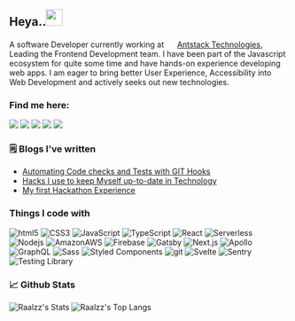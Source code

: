 <h2>Heya..<img src="https://raw.githubusercontent.com/iampavangandhi/iampavangandhi/master/gifs/Hi.gif" width="30"/></h2>

A software Developer currently working at <img height="16" width="16" src='http://www.google.com/s2/favicons?domain=www.antstack.io'/>
[Antstack Technologies](https://antstack.io), Leading the Frontend Development team. I have been part of the Javascript ecosystem for quite some time and have hands-on experience developing web apps. I am eager to bring better User Experience, Accessibility into Web Development and actively seeks out new technologies.


### Find me here:
<p>
  <a href="mailto:hi@raalzz.com?subject=[GitHub]%20Contact&body=Hello,"><img src="https://img.shields.io/badge/e‑mail-D14836.svg?style=for-the-badge&logo=GMail&logoColor=white"/></a>
  <a href="https://twitter.com/raalzz"><img src="https://img.shields.io/badge/twitter-1DA1F2.svg?style=for-the-badge&logo=twitter&logoColor=white"/></a>
  <a href="https://github.com/raalzz"><img src="https://img.shields.io/badge/github-181717.svg?style=for-the-badge&logo=github&logoColor=white"/></a>
  <a href="https://polywork.com/raalzz"><img src="https://img.shields.io/badge/polywork-543DE0.svg?style=for-the-badge&logo=polywork&logoColor=white"/></a>
  <a href="https://www.linkedin.com/in/raalzz"><img src="https://img.shields.io/badge/linkedin-0077B5.svg?style=for-the-badge&logo=linkedin&logoColor=white" /></a>
</p>

### 🗒 Blogs I've written
- [Automating Code checks and Tests with GIT Hooks](https://www.antstack.io/blog/adding-git-hooks-to-your-project/)
- [Hacks I use to keep Myself up-to-date in Technology](https://raalzz.com/hacks-i-use-to-keep-myself-up-to-date-in-technolog/)
- [My first Hackathon Experience](https://raalzz.com/my-first-hackathon-experience/)

### Things I code with
<p>
  <img alt="html5" src="https://img.shields.io/badge/-HTML5-E34F26?style=flat-square&logo=html5&logoColor=white" />
  <img alt="CSS3" src="https://img.shields.io/badge/-CSS3-1572B6?style=flat-square&logo=CSS3&logoColor=white" />
  <img alt="JavaScript" src="https://img.shields.io/badge/-JavaScript-F7DF1E?style=flat-square&logo=JavaScript&logoColor=black" />
  <img alt="TypeScript" src="https://img.shields.io/badge/-TypeScript-007ACC?style=flat-square&logo=typescript&logoColor=white" />
  <img alt="React" src="https://img.shields.io/badge/-React-45b8d8?style=flat-square&logo=react&logoColor=white" />
  <img alt="Serverless" src="https://img.shields.io/badge/-Serverless-FD5750?style=flat-square&logo=Serverless&logoColor=white" />
  <img alt="Nodejs" src="https://img.shields.io/badge/-Nodejs-43853d?style=flat-square&logo=Node.js&logoColor=white" />
  <img alt="AmazonAWS" src="https://img.shields.io/badge/-Amazon-232F3E?style=flat-square&logo=AmazonAWS&logoColor=white" />
  <img alt="Firebase" src="https://img.shields.io/badge/-Firebase-FFCA28?style=flat-square&logo=Firebase&logoColor=black" />
  <img alt="Gatsby" src="https://img.shields.io/badge/-Gatsby-663399?style=flat-square&logo=Gatsby&logoColor=white" />
  <img alt="Next.js" src="https://img.shields.io/badge/-Next.js-000000?style=flat-square&logo=Next.js&logoColor=white" />
  <img alt="Apollo" src="https://img.shields.io/badge/-Apollo%20GraphQL-311C87?style=flat-square&logo=apollo-graphql&logoColor=white" />
  <img alt="GraphQL" src="https://img.shields.io/badge/-GraphQL-E10098?style=flat-square&logo=graphql&logoColor=white" />
  <img alt="Sass" src="https://img.shields.io/badge/-Sass-CC6699?style=flat-square&logo=sass&logoColor=white" />
  <img alt="Styled Components" src="https://img.shields.io/badge/-Styled_Components-db7092?style=flat-square&logo=styled-components&logoColor=white" />
  <img alt="git" src="https://img.shields.io/badge/-Git-F05032?style=flat-square&logo=git&logoColor=white" />
  <img alt="Svelte" src="https://img.shields.io/badge/-Svelte-FF3E00?style=flat-square&logo=Svelte&logoColor=white" />
  <img alt="Sentry" src="https://img.shields.io/badge/-Sentry-362D59?style=flat-square&logo=Sentry&logoColor=white" />
  <img alt="Testing Library" src="https://img.shields.io/badge/-Testing Library-E33332?style=flat-square&logo=Testing Library&logoColor=white" />
</p>

### 📈 Github Stats 

![Raalzz's Stats](https://github-readme-stats.vercel.app/api?username=Raalzz&count_private=true&hide_border=true&show_icons=true&hide_title=true&theme=radical)
![Raalzz's Top Langs](https://github-readme-stats.vercel.app/api/top-langs/?username=Raalzz&layout=compact&hide=php&hide_border=true&theme=radical)

<!-- https://open.spotify.com/user/pxrccvgzv7qxk6aoyli5kl2jr -->

<!--
**Raalzz/Raalzz** is a ✨ _special_ ✨ repository because its `README.md` (this file) appears on your GitHub profile.

Here are some ideas to get you started:

- 🔭 I’m currently working on ...
- 🌱 I’m currently learning ...
- 👯 I’m looking to collaborate on ...
- 🤔 I’m looking for help with ...
- 💬 Ask me about ...
- 📫 How to reach me: ...
- 😄 Pronouns: ...
- ⚡ Fun fact: ...
-->
